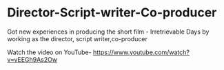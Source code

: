# Director-Script-writer-Co-producer
Got new experiences in producing the short film - Irretrievable Days by working as the director, script writer,co-producer

Watch the video on YouTube- https://www.youtube.com/watch?v=vEEGh9As2Ow
